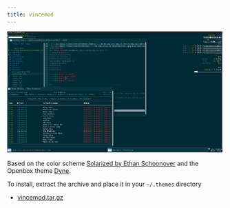```yaml
---
title: vincemod
---
```


![[Higher-res screenshot](/images/vincemod.png)](/images/vincemod_thumb.png)

Based on the color scheme [Solarized by Ethan Schoonover](http://ethanschoonover.com/solarized) and the Openbox theme [Dyne](http://box-look.org/content/show.php/Dyne?content=62000).

To install, extract the archive and place it in your `~/.themes` directory

- [vincemod.tar.gz](files/vincemod.tar.gz)
